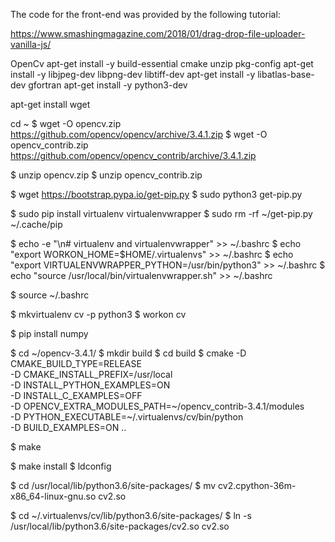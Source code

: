 The code for the front-end was provided by the following tutorial:

https://www.smashingmagazine.com/2018/01/drag-drop-file-uploader-vanilla-js/

OpenCv
apt-get install -y build-essential cmake unzip pkg-config
apt-get install -y libjpeg-dev libpng-dev libtiff-dev
apt-get install -y libatlas-base-dev gfortran
apt-get install -y python3-dev

apt-get install wget

cd ~
$ wget -O opencv.zip https://github.com/opencv/opencv/archive/3.4.1.zip
$ wget -O opencv_contrib.zip https://github.com/opencv/opencv_contrib/archive/3.4.1.zip

$ unzip opencv.zip
$ unzip opencv_contrib.zip

$ wget https://bootstrap.pypa.io/get-pip.py
$ sudo python3 get-pip.py

$ sudo pip install virtualenv virtualenvwrapper
$ sudo rm -rf ~/get-pip.py ~/.cache/pip

$ echo -e "\n# virtualenv and virtualenvwrapper" >> ~/.bashrc
$ echo "export WORKON_HOME=$HOME/.virtualenvs" >> ~/.bashrc
$ echo "export VIRTUALENVWRAPPER_PYTHON=/usr/bin/python3" >> ~/.bashrc
$ echo "source /usr/local/bin/virtualenvwrapper.sh" >> ~/.bashrc

$ source ~/.bashrc

$ mkvirtualenv cv -p python3
$ workon cv

$ pip install numpy

$ cd ~/opencv-3.4.1/
$ mkdir build
$ cd build
$ cmake -D CMAKE_BUILD_TYPE=RELEASE \
	-D CMAKE_INSTALL_PREFIX=/usr/local \
	-D INSTALL_PYTHON_EXAMPLES=ON \
	-D INSTALL_C_EXAMPLES=OFF \
	-D OPENCV_EXTRA_MODULES_PATH=~/opencv_contrib-3.4.1/modules \
	-D PYTHON_EXECUTABLE=~/.virtualenvs/cv/bin/python \
	-D BUILD_EXAMPLES=ON ..

$ make

$ make install
$ ldconfig

$ cd /usr/local/lib/python3.6/site-packages/
$ mv cv2.cpython-36m-x86_64-linux-gnu.so cv2.so

$ cd ~/.virtualenvs/cv/lib/python3.6/site-packages/
$ ln -s /usr/local/lib/python3.6/site-packages/cv2.so cv2.so
